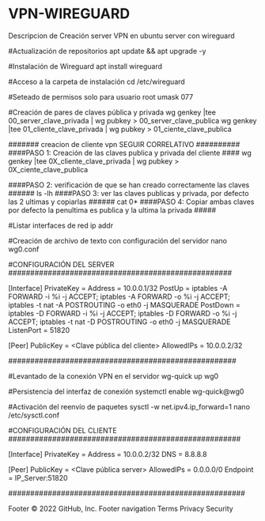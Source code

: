 # VPN-WIREGUARD
Descripcion de Creación server VPN en ubuntu server con wireguard

#Actualización de repositorios
apt update && apt upgrade -y

#Instalación de Wireguard
apt install wireguard

#Acceso a la carpeta de instalación
cd /etc/wireguard

#Seteado de permisos solo para usuario root
umask 077

#Creación de pares de claves pública y privada
wg genkey |tee 00_server_clave_privada | wg pubkey > 00_server_clave_publica
wg genkey |tee 01_cliente_clave_privada | wg pubkey > 01_ciente_clave_publica


####### creacion de cliente vpn  SEGUIR CORRELATIVO ########## 
####PASO 1: Creación de las claves publica y privada del cliente ####
wg genkey |tee 0X_cliente_clave_privada | wg pubkey > 0X_ciente_clave_publica

####PASO 2: verificación de que se han creado correctamente las claves ######
ls -lh
####PASO 3: ver las claves publicas y privada, por defecto las 2 ultimas y copiarlas  ######
cat 0*
####PASO 4: Copiar ambas claves por defecto la penultima es publica y la ultima la privada #####





#Listar interfaces de red
ip addr

#Creación de archivo de texto con configuración del servidor
nano wg0.conf

#CONFIGURACIÓN DEL SERVER
###################################################

[Interface]
PrivateKey = <Clave privada del server>
Address = 10.0.0.1/32
PostUp = iptables -A FORWARD -i %i -j ACCEPT; iptables -A FORWARD -o %i -j ACCEPT; iptables -t nat -A POSTROUTING -o eth0 -j MASQUERADE
PostDown = iptables -D FORWARD -i %i -j ACCEPT; iptables -D FORWARD -o %i -j ACCEPT; iptables -t nat -D POSTROUTING -o eth0 -j MASQUERADE
ListenPort = 51820

[Peer]
PublicKey = <Clave pública del cliente>
AllowedIPs = 10.0.0.2/32

####################################################

#Levantado de la conexión VPN en el servidor
wg-quick up wg0

#Persistencia del interfaz de conexión
systemctl enable wg-quick@wg0

#Activación del reenvío de paquetes
sysctl -w net.ipv4.ip_forward=1
nano /etc/sysctl.conf


#CONFIGURACIÓN DEL CLIENTE 
#####################################################

[Interface]
PrivateKey = <Clave privada cliente>
Address = 10.0.0.2/32
DNS = 8.8.8.8

[Peer]
PublicKey = <Clave pública server>
AllowedIPs = 0.0.0.0/0
Endpoint = IP_Server:51820

######################################################

Footer
© 2022 GitHub, Inc.
Footer navigation
Terms
Privacy
Security
